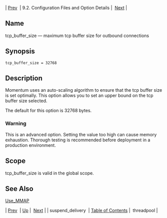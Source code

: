 | [Prev](conf.ref.suspend_delivery)  | 9.2. Configuration Files and Option Details |  [Next](conf.ref.threadpool.php) |

<a name="conf.ref.tcp_buffer_size"></a>
## Name

tcp_buffer_size — maximum tcp buffer size for outbound connections

## Synopsis

`tcp_buffer_size = 32768`

<a name="idp11957632"></a>
## Description

Momentum uses an auto-scaling algorithm to ensure that the tcp buffer size is set optimally. This option allows you to set an upper bound on the tcp buffer size selected.

The default for this option is 32768 bytes.

### Warning

This is an advanced option. Setting the value too high can cause memory exhaustion. Thorough testing is recommended before deployment in a production environment.

<a name="idp11960832"></a>
## Scope

tcp_buffer_size is valid in the global scope.

<a name="idp11962480"></a>
## See Also

[Use_MMAP](conf.ref.use_mmap "Use_MMAP")

| [Prev](conf.ref.suspend_delivery)  | [Up](conf.ref.files.php) |  [Next](conf.ref.threadpool.php) |
| suspend_delivery  | [Table of Contents](index) |  threadpool |
